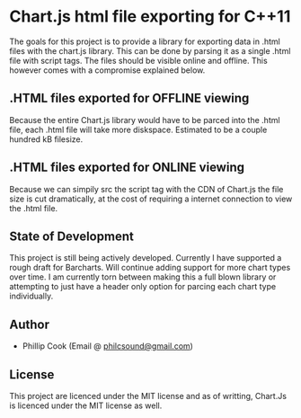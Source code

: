 # Chart.js html file exporting for C++11

The goals for this project is to provide a library for exporting data in .html files with the chart.js library.
This can be done by parsing it as a single .html file with script tags. The files should be visible online and offline. This however comes with a compromise explained below.

## .HTML files exported for OFFLINE viewing
Because the entire Chart.js library would have to be parced into the .html file, each .html file will take more diskspace. Estimated to be a couple hundred kB filesize.

## .HTML files exported for ONLINE viewing
Because we can simpily src the script tag with the CDN of Chart.js the file size is cut dramatically, at the cost of requiring a internet connection to view the .html file.

## State of Development

This project is still being actively developed. Currently I have supported a rough draft for Barcharts. Will continue adding support for more chart types over time. I am currently torn between making this a full blown library or attempting to just have a header only option for parcing each chart type individually.

## Author
-   Phillip Cook  (Email @ philcsound@gmail.com)

## License

This project are licenced under the MIT license and as of writting, Chart.Js is licenced under the MIT license as well.